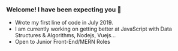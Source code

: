 ### Welcome! I have been expecting you 👋

- Wrote my first line of code in July 2019.
- I am currently working on getting better at JavaScript with Data Structures & Algorithms, Nodejs, Vuejs...
- Open to Junior Front-End/MERN Roles

<!--
**Segun98/Segun98** is a ✨ _special_ ✨ repository because its `README.md` (this file) appears on your GitHub profile.

Here are some ideas to get you started:

- 🔭 I’m currently working on ...
- 🌱 I’m currently learning ...
- 👯 I’m looking to collaborate on ...
- 🤔 I’m looking for help with ...
- 💬 Ask me about ...
- 📫 How to reach me: ...
- 😄 Pronouns: ...
- ⚡ Fun fact: ...
-->
